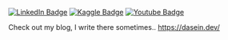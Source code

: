 
[![LinkedIn Badge](https://img.shields.io/badge/-LinkedIn-0077B5?style=flat-square&logo=linkedin&logoColor=white)](https://www.linkedin.com/in/d4sein/)
[![Kaggle Badge](https://img.shields.io/badge/-Kaggle-3ab0f0?style=flat-square&logo=Kaggle&logoColor=white)](https://www.kaggle.com/d4sein)
[![Youtube Badge](https://img.shields.io/badge/-Youtube-FF0000?style=flat-square&labelColor=FF0000&logo=youtube&logoColor=white)](https://www.youtube.com/@d4sein/)

Check out my blog, I write there sometimes.. https://dasein.dev/
